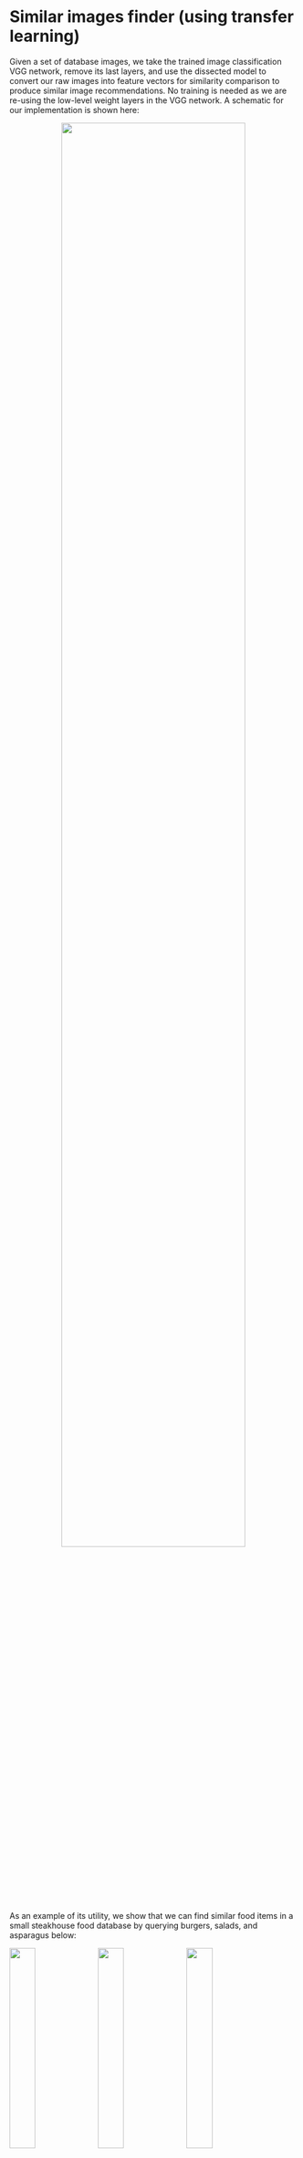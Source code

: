 # Similar images finder (using transfer learning)

Given a set of database images, we take the trained image classification VGG network, remove its last layers, and use the dissected model to convert our raw images into feature vectors for similarity comparison to produce similar image recommendations. No training is needed as we are re-using the low-level weight layers in the VGG network. A schematic for our implementation is shown here:

<p align="center"> 
<img src="https://github.com/ankonzoid/artificio/blob/master/similar_images_TL/coverart/coverart.jpg" width="80%">
</p>

As an example of its utility, we show that we can find similar food items in a small steakhouse food database by querying burgers, salads, and asparagus below:

<p align="center"> 
<p float="left">
<img src="https://github.com/ankonzoid/artificio/blob/master/similar_images_TL/output/rec/burger_test_rec.png" width="30%">
<img src="https://github.com/ankonzoid/artificio/blob/master/similar_images_TL/output/rec/salad_test_rec.png" width="30%">
<img src="https://github.com/ankonzoid/artificio/blob/master/similar_images_TL/output/rec/asparagus_test_rec.png" width="30%">
</p>
</p>

In addition to making similar image recommendations, we can also visualize the image feature vectors by mapping the high-dimensional vectors onto a 2-dimensional manifold via the t-SNE algorithm to get a sense of how "far away" images are from each other in the feature space: 

<p align="center"> 
<img src="https://github.com/ankonzoid/artificio/blob/master/similar_images_TL/output/tsne.png" width="50%">
</p>

The steps towards building our similar images finder:

1. Prepare our image database. We prepared by default a 36 images database of common steakhouse foods (6 classes).

2. Take the VGG model and remove its last layers.

3. Convert our image database into feature vectors using our dissected VGG model. If the output layer of the dissected model are convolutional filters then flatten the filters and append them make a single vector.

4. Compute similarities between our image feature vectors using an inner-product such as cosine similarity or euclidean distance

5. For each image, select the top-k images that have the highest similarity scores to build the recommendation


### Usage:

1. Place your database of imades in the `db` directory.

2. Simply python code:

    > python similar_images_TL.py 

    All output from running this code will be in the `output` directory. There will be a `tsne.png` plot for the t-SNE visualization, as well as a `rec` directory containing the top k=5 similar images to every image in your image database.

If the run is working well, you should see stdout text of the form:

```
Loading VGG19 pre-trained model...
Reading images from 'db' directory...

imgs.shape = (39, 224, 224, 3)
X_features.shape = (39, 100352)

[1/39] Plotting similar image recommendations for: steak2_resized
[2/39] Plotting similar image recommendations for: asparagus5_resized
[3/39] Plotting similar image recommendations for: steak4_resized
...
...
...
[38/39] Plotting similar image recommendations for: salad4_resized
[39/39] Plotting similar image recommendations for: burger_test
Plotting tSNE to output/tsne.png...
Computing t-SNE embedding
```

### Required libraries:

* keras, numpy, matplotlib, sklearn, h5py, pillow

### Authors:

Anson Wong